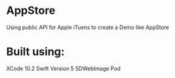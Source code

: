 # AppStore
Using public API for Apple iTuens to create a Demo like AppStore
# Built using:

XCode 10.2
Swift Version 5
SDWebImage Pod
